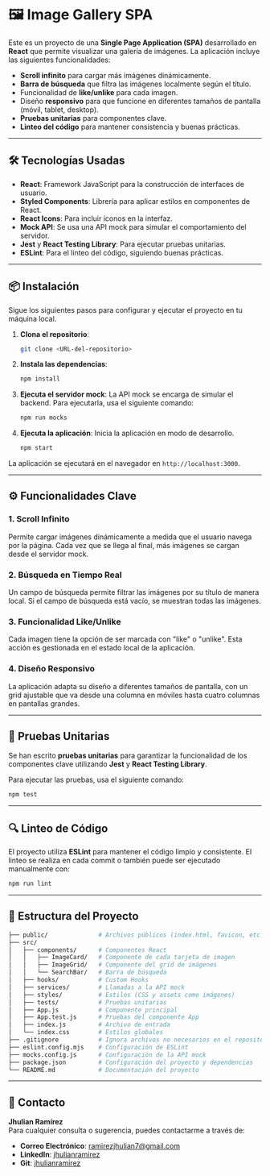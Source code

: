 
# 🖼️ Image Gallery SPA

Este es un proyecto de una **Single Page Application (SPA)** desarrollado en **React** que permite visualizar una galería de imágenes. La aplicación incluye las siguientes funcionalidades:

- **Scroll infinito** para cargar más imágenes dinámicamente.
- **Barra de búsqueda** que filtra las imágenes localmente según el título.
- Funcionalidad de **like/unlike** para cada imagen.
- Diseño **responsivo** para que funcione en diferentes tamaños de pantalla (móvil, tablet, desktop).
- **Pruebas unitarias** para componentes clave.
- **Linteo del código** para mantener consistencia y buenas prácticas.

---

## 🛠️ Tecnologías Usadas

- **React**: Framework JavaScript para la construcción de interfaces de usuario.
- **Styled Components**: Librería para aplicar estilos en componentes de React.
- **React Icons**: Para incluir íconos en la interfaz.
- **Mock API**: Se usa una API mock para simular el comportamiento del servidor.
- **Jest** y **React Testing Library**: Para ejecutar pruebas unitarias.
- **ESLint**: Para el linteo del código, siguiendo buenas prácticas.

---

## 📦 Instalación

Sigue los siguientes pasos para configurar y ejecutar el proyecto en tu máquina local.

1. **Clona el repositorio**:
   ```bash
   git clone <URL-del-repositorio>
   ```

2. **Instala las dependencias**:
   ```bash
   npm install
   ```

3. **Ejecuta el servidor mock**:
   La API mock se encarga de simular el backend. Para ejecutarla, usa el siguiente comando:
   ```bash
   npm run mocks
   ```

4. **Ejecuta la aplicación**:
   Inicia la aplicación en modo de desarrollo.
   ```bash
   npm start
   ```

La aplicación se ejecutará en el navegador en `http://localhost:3000`.

---

## ⚙️ Funcionalidades Clave

### 1. Scroll Infinito
Permite cargar imágenes dinámicamente a medida que el usuario navega por la página. Cada vez que se llega al final, más imágenes se cargan desde el servidor mock.

### 2. Búsqueda en Tiempo Real
Un campo de búsqueda permite filtrar las imágenes por su título de manera local. Si el campo de búsqueda está vacío, se muestran todas las imágenes.

### 3. Funcionalidad Like/Unlike
Cada imagen tiene la opción de ser marcada con "like" o "unlike". Esta acción es gestionada en el estado local de la aplicación.

### 4. Diseño Responsivo
La aplicación adapta su diseño a diferentes tamaños de pantalla, con un grid ajustable que va desde una columna en móviles hasta cuatro columnas en pantallas grandes.

---

## 🧪 Pruebas Unitarias

Se han escrito **pruebas unitarias** para garantizar la funcionalidad de los componentes clave utilizando **Jest** y **React Testing Library**.

Para ejecutar las pruebas, usa el siguiente comando:

```bash
npm test
```

---

## 🔍 Linteo de Código

El proyecto utiliza **ESLint** para mantener el código limpio y consistente. El linteo se realiza en cada commit o también puede ser ejecutado manualmente con:

```bash
npm run lint
```

---

## 📂 Estructura del Proyecto

```bash
├── public/              # Archivos públicos (index.html, favicon, etc.)
├── src/
│   ├── components/      # Componentes React
│   │   ├── ImageCard/   # Componente de cada tarjeta de imagen
│   │   ├── ImageGrid/   # Componente del grid de imágenes
│   │   └── SearchBar/   # Barra de búsqueda
│   ├── hooks/           # Custom Hooks
│   ├── services/        # Llamadas a la API mock
│   ├── styles/          # Estilos (CSS y assets como imágenes)
│   ├── tests/           # Pruebas unitarias
│   ├── App.js           # Componente principal
│   ├── App.test.js      # Pruebas del componente App
│   ├── index.js         # Archivo de entrada
│   └── index.css        # Estilos globales
├── .gitignore           # Ignora archivos no necesarios en el repositorio
├── eslint.config.mjs    # Configuración de ESLint
├── mocks.config.js      # Configuración de la API mock
├── package.json         # Configuración del proyecto y dependencias
└── README.md            # Documentación del proyecto
```

---

## 📜 Contacto

**Jhulian Ramírez**  
Para cualquier consulta o sugerencia, puedes contactarme a través de:

- **Correo Electrónico**: [ramirezjhulian7@gmail.com](mailto:ramirezjhulian7@gmail.com)  
- **LinkedIn**: [jhulianramirez](https://www.linkedin.com/in/jhulianramirez/)
- **Git**: [jhulianramirez](https://github.com/ramirezjhulian7/front-test-master)
